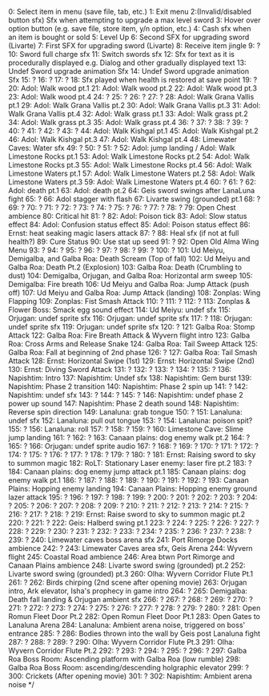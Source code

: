    0: Select item in menu (save file, tab, etc.)
   1: Exit menu
   2:(Invalid/disabled button sfx) Sfx when attempting to upgrade a max level sword
   3: Hover over option button (e.g. save file, store item, y/n option, etc.)
   4: Cash sfx when an item is bought or sold
   5: Level Up
   6: Second SFX for upgrading sword (Livarte)
   7: First SFX for upgrading sword (Livarte)
   8: Receive item jingle
   9: ?
   10: Sword full charge sfx
   11: Switch swords sfx
   12: Sfx for text as it is procedurally displayed e.g. Dialog and other gradually displayed text
   13: Undef Sword upgrade animation Sfx
   14: Undef Sword upgrade animation Sfx
   15: ?
   16: ?
   17: ?
   18: Sfx played when health is restored at save point
   19: ?
   20: Adol: Walk wood pt.1
   21: Adol: Walk wood pt.2
   22: Adol: Walk wood pt.3
   23: Adol: Walk wood pt.4
   24: ?
   25: ?
   26: ?
   27: ?
   28: Adol: Walk Grana Vallis pt.1
   29: Adol: Walk Grana Vallis pt.2
   30: Adol: Walk Grana Vallis pt.3
   31: Adol: Walk Grana Vallis pt.4
   32: Adol: Walk grass pt.1
   33: Adol: Walk grass pt.2
   34: Adol: Walk grass pt.3 
   35: Adol: Walk grass pt.4
   36: ?
   37: ?
   38: ?
   39: ?
   40: ?
   41: ?
   42: ?
   43: ?
   44: Adol: Walk Kishgal pt.1
   45: Adol: Walk Kishgal pt.2
   46: Adol: Walk Kishgal pt.3
   47: Adol: Walk Kishgal pt.4
   48: Limewater Caves: Water sfx
   49: ?
   50: ?
   51: ?
   52: Adol: jump landing / Adol: Walk Limestone Rocks pt.1
   53: Adol: Walk Limestone Rocks pt.2
   54: Adol: Walk Limestone Rocks pt.3
   55: Adol: Walk Limestone Rocks pt.4
   56: Adol: Walk Limestone Waters pt.1
   57: Adol: Walk Limestone Waters pt.2
   58: Adol: Walk Limestone Waters pt.3
   59: Adol: Walk Limestone Waters pt.4
   60: ?
   61: ?
   62: Adol: death pt.1
   63: Adol: death pt.2
   64: Geis sword swings after LanaLuna fight
   65: ?
   66: Adol stagger with flash
   67: Livarte swing (grounded) pt.1
   68: ?
   69: ?
   70: ?
   71: ?
   72: ?
   73: ?
   74: ?
   75: ?
   76: ?
   77: ?
   78: ?
   79: Open Chest ambience
   80: Critical hit
   81: ?
   82: Adol: Poison tick
   83: Adol: Slow status effect
   84: Adol: Confusion status effect
   85: Adol: Poison status effect
   86: Ernst: heat seaking magic lasers attack
   87: ?
   88: Heal sfx (if not at full health?)
   89: Cure Status
   90: Use stat up seed
   91: ?
   92: Open Old Alma Wing Menu
   93: ?
   94: ?
   95: ?
   96: ?
   97: ?
   98: ?
   99: ?
   100: ?
   101: Ud Meiyu, Demigalba, and Galba Roa: Death Scream (Top of fall)
   102: Ud Meiyu and Galba Roa: Death Pt.2 (Explosion)
   103: Galba Roa: Death (Crumbling to dust)
   104: Demigalba, Orjugan, and Galba Roa: Horizontal arm sweep
   105: Demigalba: Fire breath
   106: Ud Meiyu and Galba Roa: Jump Attack (push off)
   107: Ud Meiyu and Galba Roa: Jump Attack (landing)
   108: Zonplas: Wing Flapping 
   109: Zonplas: Fist Smash Attack
   110: ?
   111: ?
   112: ?
   113: Zonplas & Flower Boss: Smack egg sound effect
   114: Ud Meiyu: undef sfx
   115: Orjugan: undef sprite sfx
   116: Orjugan: undef sprite sfx
   117: ?
   118: Orjugan: undef sprite sfx
   119: Orjugan: undef sprite sfx
   120: ?
   121: Galba Roa: Stomp Attack
   122: Galba Roa: Fire Breath Attack & Wyvern flight intro
   123: Galba Roa: Cross Arms and Release Snake
   124: Galba Roa: Tail Sweep Attack
   125: Galba Roa: Fall at beginning of 2nd phase
   126: ?
   127: Galba Roa: Tail Smash Attack
   128: Ernst: Horizontal Swipe (1st)
   129: Ernst: Horizontal Swipe (2nd)
   130: Ernst: Diving Sword Attack
   131: ?
   132: ?
   133: ?
   134: ?
   135: ?
   136: Napishtim: Intro
   137: Napishtim: Undef sfx
   138: Napishtim: Gem burst
   139: Napishtim: Phase 2 transition
   140: Napishtim: Phase 2 spin up
   141: ?
   142: Napishtim: undef sfx
   143: ?
   144: ?
   145: ?
   146: Napishtim: undef phase 2 power up sound
   147: Napishtim: Phase 2 death sound
   148: Napishtim: Reverse spin direction
   149: Lanaluna: grab tongue
   150: ?
   151: Lanaluna: undef sfx
   152: Lanaluna: pull out tongue
   153: ?
   154: Lanaluna: poison spit?
   155: ?
   156: Lanaluna: roll
   157: ?
   158: ?
   159: ?
   160: Limestone Cave: Slime jump landing
   161: ?
   162: ?
   163: Canaan plains: dog enemy walk pt.2
   164: ?
   165: ?
   166: Orjugan: undef sprite audio
   167: ?
   168: ?
   169: ?
   170: ?
   171: ?
   172: ?
   174: ?
   175: ?
   176: ?
   177: ?
   178: ?
   179: ?
   180: ?
   181: Ernst: Raising sword to sky to summon magic
   182: RoLT: Stationary Laser enemy: laser fire pt.2
   183: ?
   184: Canaan plains: dog enemy jump attack pt.1
   185: Canaan plains: dog enemy walk pt.1
   186: ?
   187: ?
   188: ?
   189: ?
   190: ?
   191: ?
   192: ?
   193: Canaan Plains: Hopping enemy landing
   194: Canaan Plains: Hopping enemy ground lazer attack
   195: ?
   196: ?
   197: ?
   198: ?
   199: ?
   200: ?
   201: ?
   202: ?
   203: ?
   204: ?
   205: ?
   206: ?
   207: ?
   208: ?
   209: ?
   210: ?
   211: ?
   212: ?
   213: ?
   214: ?
   215: ?
   216: ?
   217: ?
   218: ?
   219: Ernst: Raise sword to sky to summon magic pt.2
   220: ?
   221: ?
   222: Geis: Halberd swing pt.1
   223: ?
   224: ?
   225: ?
   226: ?
   227: ?
   228: ?
   229: ?
   230: ?
   231: ?
   232: ?
   233: ?
   234: ?
   235: ?
   236: ?
   237: ?
   238: ?
   239: ?
   240: Limewater caves boss arena sfx
   241: Port Rimorge Docks ambience
   242: ?
   243: Limewater Caves area sfx, Geis Arena
   244: Wyvern flight
   245: Coastal Road ambience
   246: Area btwn Port Rimorge and Canaan Plains ambience
   248: Livarte sword swing (grounded) pt.2
   252: Livarte sword swing (grounded) pt.3
   260: Olha: Wyvern Corridor Flute Pt.1
   261: ?
   262: Birds chirping (2nd scene after opening movie)
   263: Orjugan intro, Ark elevator, Isha's prophecy in game intro
   264: ?
   265: Demigalba: Death fall landing & Orjugan ambient sfx
   266: ?
   267: ?
   268: ?
   269: ?
   270: ?
   271: ?
   272: ?
   273: ?
   274: ?
   275: ?
   276: ?
   277: ?
   278: ?
   279: ?
   280: ?
   281: Open Romun Fleet Door Pt.2
   282: Open Romun Fleet Door Pt.1
   283: Open Gates to Lanaluna Arena
   284: Lanaluna: Ambient arena noise, triggered on boss' entrance
   285: ?
   286: Bodies thrown into the wall by Geis post Lanaluna fight
   287: ?
   288: ?
   289: ?
   290: Olha: Wyvern Corridor Flute Pt.3
   291: Olha: Wyvern Corridor Flute Pt.2
   292: ?
   293: ?
   294: ?
   295: ?
   296: ?
   297: Galba Roa Boss Room: Ascending platform with Galba Roa (low rumble)
   298: Galba Roa Boss Room: ascending/descending holgraphic elevator
   299: ?
   300: Crickets (After opening movie)
   301: ?
   302: Napishtim: Ambient arena noise */
